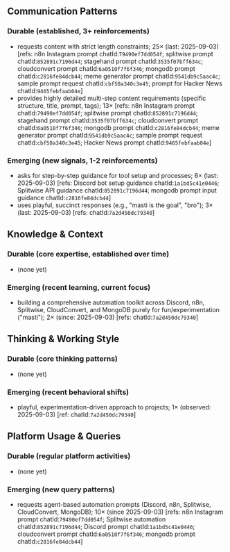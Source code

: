 ## Communication Patterns
### Durable (established, 3+ reinforcements)
- requests content with strict length constraints; 25× (last: 2025-09-03) [refs: n8n Instagram prompt chatId:`79490ef7dd054f`; splitwise prompt chatId:`852891c7196d44`; stagehand prompt chatId:`3535f07bff634c`; cloudconvert prompt chatId:`6a0510f7f6f346`; mongodb prompt chatId:`c2816fe84dcb44`; meme generator prompt chatId:`9541db9c5aac4c`; sample prompt request chatId:`cbf50a340c3e45`; prompt for Hacker News chatId:`9465febfaab04e`]
- provides highly detailed multi-step content requirements (specific structure, title, prompt, tags); 13× [refs: n8n Instagram prompt chatId:`79490ef7dd054f`; splitwise prompt chatId:`852891c7196d44`; stagehand prompt chatId:`3535f07bff634c`; cloudconvert prompt chatId:`6a0510f7f6f346`; mongodb prompt chatId:`c2816fe84dcb44`; meme generator prompt chatId:`9541db9c5aac4c`; sample prompt request chatId:`cbf50a340c3e45`; Hacker News prompt chatId:`9465febfaab04e`]

### Emerging (new signals, 1-2 reinforcements)
- asks for step-by-step guidance for tool setup and processes; 6× (last: 2025-09-03) [refs: Discord bot setup guidance chatId:`1a1bd5c41e0446`; Splitwise API guidance chatId:`852891c7196d44`; mongodb prompt input guidance chatId:`c2816fe84dcb44`]
- uses playful, succinct responses (e.g., "masti is the goal", "bro"); 3× (last: 2025-09-03) [refs: chatId:`7a2d450dc79340`]

## Knowledge & Context
### Durable (core expertise, established over time)
- (none yet)

### Emerging (recent learning, current focus)
- building a comprehensive automation toolkit across Discord, n8n, Splitwise, CloudConvert, and MongoDB purely for fun/experimentation ("masti"); 2× (since: 2025-09-03) [refs: chatId:`7a2d450dc79340`]

## Thinking & Working Style
### Durable (core thinking patterns)
- (none yet)

### Emerging (recent behavioral shifts)
- playful, experimentation-driven approach to projects; 1× (observed: 2025-09-03) [ref: chatId:`7a2d450dc79340`]

## Platform Usage & Queries
### Durable (regular platform activities)
- (none yet)

### Emerging (new query patterns)
- requests agent-based automation prompts (Discord, n8n, Splitwise, CloudConvert, MongoDB); 10× (since 2025-09-03) [refs: n8n Instagram prompt chatId:`79490ef7dd054f`; Splitwise automation chatId:`852891c7196d44`; Discord prompt chatId:`1a1bd5c41e0446`; cloudconvert prompt chatId:`6a0510f7f6f346`; mongodb prompt chatId:`c2816fe84dcb44`]